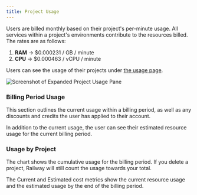 ```yaml
---
title: Project Usage
---
```


Users are billed monthly based on their project's per-minute usage.  All services within a project's environments contribute to the resources billed. The rates are as follows:
1. **RAM** → $0.000231 / GB / minute
2. **CPU** → $0.000463 / vCPU / minute

Users can see the usage of their projects under <a href="https://railway.app/account/usage" target="_blank">the usage page</a>.

<Image src="https://res.cloudinary.com/railway/image/upload/v1631917786/docs/project-usage_gd43fq.png"
alt="Screenshot of Expanded Project Usage Pane"
layout="intrinsic"
width={491} height={286} quality={80} />

### Billing Period Usage

This section outlines the current usage within a billing period, as well as any discounts and credits the user has applied to their account.

In addition to the current usage, the user can see their estimated resource usage for the current billing period.


### Usage by Project
The chart shows the cumulative usage for the billing period. If you delete a project, Railway will still count the usage towards your total.

The Current and Estimated cost metrics show the current resource usage and the estimated usage by the end of the billing period.
